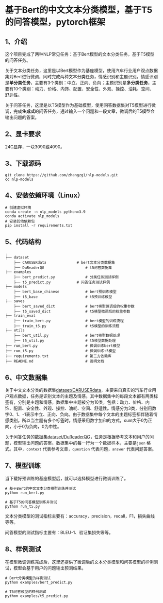 # 基于Bert的中文文本分类模型，基于T5的问答模型，pytorch框架

## 1、介绍

这个项目完成了两种NLP常见任务：基于Bert模型的文本分类任务，基于T5模型的问答任务。

关于文本分类任务，这里是以Bert模型作为基座模型，使用汽车行业用户观点数据集对Bert进行微调，同时完成两种文本分类任务，情感识别和主题识别。情感识别是**单分类任务**，主要有3个类别：中立，正向、负向；主题识别是**多分类任务**，主要有10个类别：动力、价格、内饰、配置、安全性、外观、操控、油耗、空间、舒适性。

关于问答任务，这里是以T5模型作为基础模型，使用问答数据集对T5模型进行微调，完成**生成式**的问答任务，通过输入一个问题和一段文章，微调后的T5模型会输出问题的答案。

## 2、显卡要求

24G显存，一块3090或4090。

## 3、下载源码

```
git clone https://github.com/zhangzg1/nlp-models.git
cd nlp-models
```

## 4、安装依赖环境（Linux）

```
# 创建虚拟环境
conda create -n nlp_models python=3.9
conda activate nlp_models
# 安装其他依赖包
pip install -r requirements.txt
```

## 5、代码结构

```text
.
├── dataset                           
    ├── CARUSERdata	             # bert文本分类数据集
    ├── DuReaderQG                   # t5问答数据集
├── examples
    ├── bert_predict.py              # 分类任务测试样例
    ├── t5_predict.py		     # 问答任务测试样例
├── models
    ├── bert_base_chinese            # bert预训练模型
    ├── t5_base                      # t5预训练模型
├── saves
    ├── bert_saved_dict              # bert模型微调后的权重参数
    ├── t5_saved_dict                # t5模型微调后的权重参数
├── train_eval
    ├── train_bert.py                # bert模型的训练流程
    ├── train_t5.py                  # t5模型的训练流程
├── utils
    ├── bert_util.py                 # bert模型数据处理
    ├── t5_util.py                   # t5模型数据处理
├── run_bert.py                      # 微调训练bert模型
├── run_t5.py                        # 微调训练t5模型
├── requirements.txt                 # 第三方依赖库
├── README.md                        # 说明文档             
```

## 6、中文数据集

关于中文文本分类的数据集[dataset/CARUSERdata](https://github.com/zhangzg1/nlp-models/tree/main/dataset/CARUSERdata)，主要来自真实的汽车行业用户观点数据，任务是识别文本的主题及情感。其中数据集中的每段文本都有两类标签有，分别是主题和情感。数据集中主题被分为10类，包括：动力、价格、内饰、配置、安全性、外观、操控、油耗、空间、舒适性。情感分为3类，分别用数字0、1、-1表示中立、正向、负向。由于数据集中每个文本的主题标签都伴随着情感类别，所以当主题有多个标签时，情感采用数字加和的方式，sum大于0为正向，小于0为负向，0为中性。

关于问答任务的数据集[dataset/DuReaderQG](https://github.com/zhangzg1/nlp-models/tree/main/dataset/DuReaderQG)，任务是根据参考文本和用户的问题，模型输出问题的答案。数据集中的每一行为一个数据样本，主要是`json` 格式。其中，`context` 代表参考文章，`question` 代表问题，`answer` 代表问题答案。

## 7、模型训练

当下载好预训练的基座模型后，就可以选择模型进行微调训练了。

```
# 基于Bert的中文文本分类模型训练并测试
python run_bert.py

# 基于T5的问答模型训练并测试
python run_t5.py
```

文本分类模型的测试指标主要有：accuracy，precision，recall，F1，损失曲线等等。

问答模型的测试指标主要有：BLEU-1、验证集损失等等。

## 8、样例测试

在模型微调训练完成后，这里还提供了微调后的文本分类模型和问答模型的样例测试，模型会基于用户的问题输出预测结果。

```
# Bert分类模型的样例测试
python examples/bert_predict.py

# T5问答模型的样例测试
python examples/t5_predict.py
```